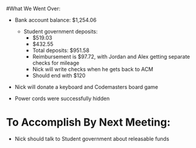 #What We Went Over:  

- Bank account balance: $1,254.06
    - Student government deposits:
        - $519.03
        - $432.55
        - Total deposits: $951.58
        - Reimbursement is $97.72, with Jordan and Alex getting separate checks for mileage
        - Nick will write checks when he gets back to ACM
        - Should end with $120

- Nick will donate a keyboard and Codemasters board game

- Power cords were successfully hidden

# To Accomplish By Next Meeting:  
- Nick should talk to Student government about releasable funds